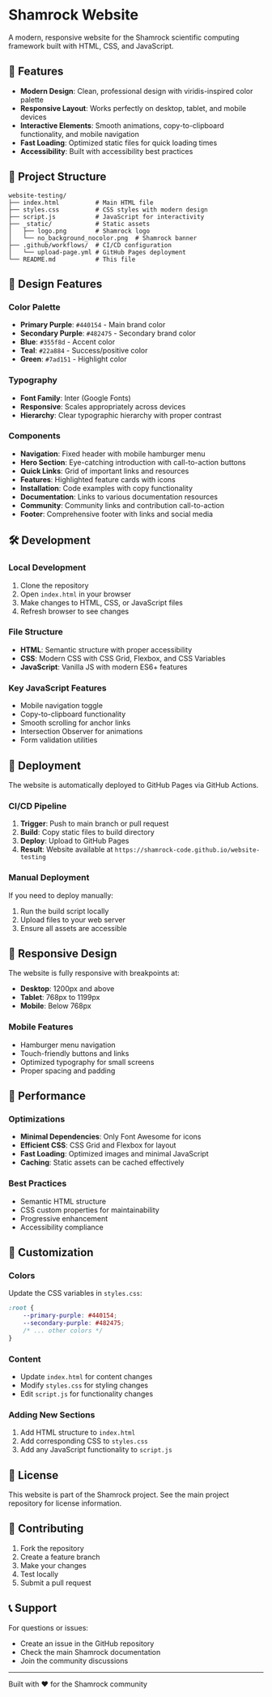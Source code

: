 # Shamrock Website

A modern, responsive website for the Shamrock scientific computing framework built with HTML, CSS, and JavaScript.

## 🚀 Features

- **Modern Design**: Clean, professional design with viridis-inspired color palette
- **Responsive Layout**: Works perfectly on desktop, tablet, and mobile devices
- **Interactive Elements**: Smooth animations, copy-to-clipboard functionality, and mobile navigation
- **Fast Loading**: Optimized static files for quick loading times
- **Accessibility**: Built with accessibility best practices

## 📁 Project Structure

```
website-testing/
├── index.html          # Main HTML file
├── styles.css          # CSS styles with modern design
├── script.js           # JavaScript for interactivity
├── _static/            # Static assets
│   ├── logo.png        # Shamrock logo
│   └── no_background_nocolor.png  # Shamrock banner
├── .github/workflows/  # CI/CD configuration
│   └── upload-page.yml # GitHub Pages deployment
└── README.md           # This file
```

## 🎨 Design Features

### Color Palette
- **Primary Purple**: `#440154` - Main brand color
- **Secondary Purple**: `#482475` - Secondary brand color
- **Blue**: `#355f8d` - Accent color
- **Teal**: `#22a884` - Success/positive color
- **Green**: `#7ad151` - Highlight color

### Typography
- **Font Family**: Inter (Google Fonts)
- **Responsive**: Scales appropriately across devices
- **Hierarchy**: Clear typographic hierarchy with proper contrast

### Components
- **Navigation**: Fixed header with mobile hamburger menu
- **Hero Section**: Eye-catching introduction with call-to-action buttons
- **Quick Links**: Grid of important links and resources
- **Features**: Highlighted feature cards with icons
- **Installation**: Code examples with copy functionality
- **Documentation**: Links to various documentation resources
- **Community**: Community links and contribution call-to-action
- **Footer**: Comprehensive footer with links and social media

## 🛠️ Development

### Local Development
1. Clone the repository
2. Open `index.html` in your browser
3. Make changes to HTML, CSS, or JavaScript files
4. Refresh browser to see changes

### File Structure
- **HTML**: Semantic structure with proper accessibility
- **CSS**: Modern CSS with CSS Grid, Flexbox, and CSS Variables
- **JavaScript**: Vanilla JS with modern ES6+ features

### Key JavaScript Features
- Mobile navigation toggle
- Copy-to-clipboard functionality
- Smooth scrolling for anchor links
- Intersection Observer for animations
- Form validation utilities

## 🚀 Deployment

The website is automatically deployed to GitHub Pages via GitHub Actions.

### CI/CD Pipeline
1. **Trigger**: Push to main branch or pull request
2. **Build**: Copy static files to build directory
3. **Deploy**: Upload to GitHub Pages
4. **Result**: Website available at `https://shamrock-code.github.io/website-testing`

### Manual Deployment
If you need to deploy manually:
1. Run the build script locally
2. Upload files to your web server
3. Ensure all assets are accessible

## 📱 Responsive Design

The website is fully responsive with breakpoints at:
- **Desktop**: 1200px and above
- **Tablet**: 768px to 1199px
- **Mobile**: Below 768px

### Mobile Features
- Hamburger menu navigation
- Touch-friendly buttons and links
- Optimized typography for small screens
- Proper spacing and padding

## 🎯 Performance

### Optimizations
- **Minimal Dependencies**: Only Font Awesome for icons
- **Efficient CSS**: CSS Grid and Flexbox for layout
- **Fast Loading**: Optimized images and minimal JavaScript
- **Caching**: Static assets can be cached effectively

### Best Practices
- Semantic HTML structure
- CSS custom properties for maintainability
- Progressive enhancement
- Accessibility compliance

## 🔧 Customization

### Colors
Update the CSS variables in `styles.css`:
```css
:root {
    --primary-purple: #440154;
    --secondary-purple: #482475;
    /* ... other colors */
}
```

### Content
- Update `index.html` for content changes
- Modify `styles.css` for styling changes
- Edit `script.js` for functionality changes

### Adding New Sections
1. Add HTML structure to `index.html`
2. Add corresponding CSS to `styles.css`
3. Add any JavaScript functionality to `script.js`

## 📄 License

This website is part of the Shamrock project. See the main project repository for license information.

## 🤝 Contributing

1. Fork the repository
2. Create a feature branch
3. Make your changes
4. Test locally
5. Submit a pull request

## 📞 Support

For questions or issues:
- Create an issue in the GitHub repository
- Check the main Shamrock documentation
- Join the community discussions

---

Built with ❤️ for the Shamrock community 